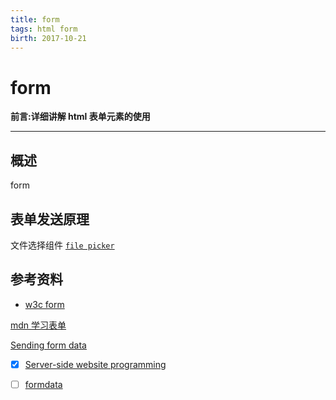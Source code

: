 ```yaml
---
title: form    
tags: html form      
birth: 2017-10-21      
---
```


form
===
**前言:详细讲解 html 表单元素的使用**

---

## 概述
form 

## 表单发送原理




 
文件选择组件 [`file picker`](https://developer.mozilla.org/en-US/docs/Learn/HTML/Forms/The_native_form_widgets#File_picker)

## 参考资料
* [w3c form ](https://www.w3.org/TR/html52/sec-forms.html#sec-forms)

[mdn 学习表单](https://developer.mozilla.org/en-US/docs/Learn/HTML/Forms)

[Sending form data](https://developer.mozilla.org/en-US/docs/Learn/HTML/Forms/Sending_and_retrieving_form_data)

* [x] [Server-side website programming](https://developer.mozilla.org/en-US/docs/Learn/Server-side/First_steps)
* [ ] [formdata](https://developer.mozilla.org/en-US/docs/Web/DEVICE_API/FormData/FormData)

